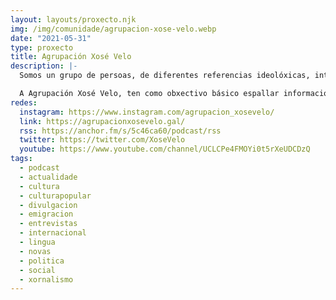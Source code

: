 ```yaml
---
layout: layouts/proxecto.njk
img: /img/comunidade/agrupacion-xose-velo.webp
date: "2021-05-31"
type: proxecto
title: Agrupación Xosé Velo
description: |-
  Somos un grupo de persoas, de diferentes referencias ideolóxicas, interesadas en coñecer e espallar a situación en Latinoamérica -que está a vivir un dos seus momentos históricos máis tensos e esperanzadores- así como as súas causas e consecuencias.

  A Agrupación Xosé Velo, ten como obxectivo básico espallar información veraz da realidade política, social, cultural e económica de Latinoamérica e fomentar o uso da opinión crítica, fronte aos medios de comunicación.
redes:
  instagram: https://www.instagram.com/agrupacion_xosevelo/
  link: https://agrupacionxosevelo.gal/
  rss: https://anchor.fm/s/5c46ca60/podcast/rss
  twitter: https://twitter.com/XoseVelo
  youtube: https://www.youtube.com/channel/UCLCPe4FMOYi0t5rXeUDCDzQ
tags:
  - podcast
  - actualidade
  - cultura
  - culturapopular
  - divulgacion
  - emigracion
  - entrevistas
  - internacional
  - lingua
  - novas
  - politica
  - social
  - xornalismo
---
```

